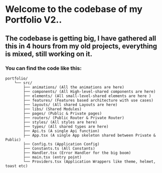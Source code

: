 # Welcome to the codebase of my Portfolio V2..

## The codebase is getting big, I have gathered all this in 4 hours from my old projects, everything is mixed, still working on it.

### You can find the code like this:

```
portfolio/
    └── src/
        ├── animations/ (All the animations are here)
        ├── components/ (All High-level-shared components are here)
        ├── elements/ (All small-level-shared elements are here )
        ├── features/ (Features based architecture with use cases)
        ├── layouts/ (All shared Layouts are here)
        ├── libs/ (Shared Modules)
        ├── pages/ (Public & Private pages)
        ├── routers/ (Public Router & Private Router)
        ├── styles/ (All styles are here)
        ├── types/ (All shared types are here)
        ├── Api.ts (A single Api function)
        ├── App.tsx (A single App skeleton shared between Private & Public)
        ├── Config.ts (Application Config)
        ├── Constants.ts (All Constants)
        ├── Handler.tsx (Error Handler for the big boom)
        ├── main.tsx (entry point)
        └── Providers.tsx (Application Wrappers like theme, helmet, toast etc)

```
